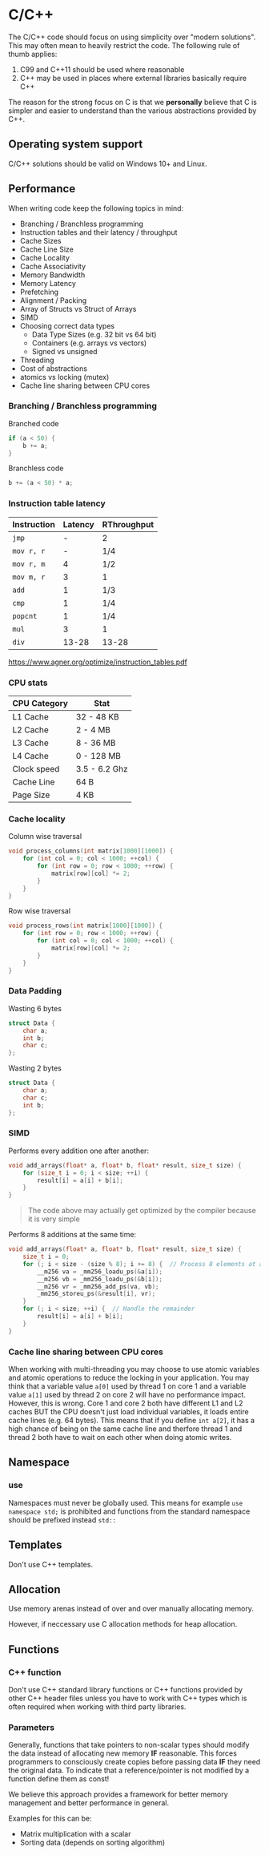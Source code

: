 # C/C++

The C/C++ code should focus on using simplicity over "modern solutions". This may often mean to heavily restrict the code. The following rule of thumb applies:

1. C99 and C++11 should be used where reasonable
2. C++ may be used in places where external libraries basically require C++

The reason for the strong focus on C is that we **personally** believe that C is simpler and easier to understand than the various abstractions provided by C++.

## Operating system support

C/C++ solutions should be valid on Windows 10+ and Linux.

## Performance

When writing code keep the following topics in mind:

* Branching / Branchless programming
* Instruction tables and their latency / throughput
* Cache Sizes
* Cache Line Size
* Cache Locality
* Cache Associativity
* Memory Bandwidth
* Memory Latency
* Prefetching
* Alignment / Packing
* Array of Structs vs Struct of Arrays
* SIMD
* Choosing correct data types
  * Data Type Sizes (e.g. 32 bit vs 64 bit)
  * Containers (e.g. arrays vs vectors)
  * Signed vs unsigned
* Threading
* Cost of abstractions
* atomics vs locking (mutex)
* Cache line sharing between CPU cores

### Branching / Branchless programming

Branched code

```c++
if (a < 50) {
    b += a;
}
```

Branchless code

```c++
b += (a < 50) * a;
```

### Instruction table latency

| Instruction | Latency | RThroughput |
|-------------|---------|:------------|
| `jmp`       | -       | 2           |
| `mov r, r`  | -       | 1/4         |
| `mov r, m`  | 4       | 1/2         |
| `mov m, r`  | 3       | 1           |
| `add`       | 1       | 1/3         |
| `cmp`       | 1       | 1/4         |
| `popcnt`    | 1       | 1/4         |
| `mul`       | 3       | 1           |
| `div`       | 13-28   | 13-28       |

https://www.agner.org/optimize/instruction_tables.pdf

### CPU stats

| CPU Category | Stat |
|--------------|---------|
| L1 Cache | 32 - 48 KB |
| L2 Cache | 2 - 4 MB |
| L3 Cache | 8 - 36 MB |
| L4 Cache | 0 - 128 MB |
| Clock speed | 3.5 - 6.2 Ghz  |
| Cache Line | 64 B |
| Page Size | 4 KB |

### Cache locality

Column wise traversal

```c++
void process_columns(int matrix[1000][1000]) {
    for (int col = 0; col < 1000; ++col) {
        for (int row = 0; row < 1000; ++row) {
            matrix[row][col] *= 2;
        }
    }
}
```

Row wise traversal

```c++
void process_rows(int matrix[1000][1000]) {
    for (int row = 0; row < 1000; ++row) {
        for (int col = 0; col < 1000; ++col) {
            matrix[row][col] *= 2;
        }
    }
}
```

### Data Padding

Wasting 6 bytes

```c++
struct Data {
    char a;
    int b;
    char c;
};
```

Wasting 2 bytes

```c++
struct Data {
    char a;
    char c;
    int b;
};
```

### SIMD

Performs every addition one after another:

```c++
void add_arrays(float* a, float* b, float* result, size_t size) {
    for (size_t i = 0; i < size; ++i) {
        result[i] = a[i] + b[i];
    }
}
```

> The code above may actually get optimized by the compiler because it is very simple

Performs 8 additions at the same time:

```c++
void add_arrays(float* a, float* b, float* result, size_t size) {
    size_t i = 0;
    for (; i < size - (size % 8); i += 8) {  // Process 8 elements at a time
        __m256 va = _mm256_loadu_ps(&a[i]);
        __m256 vb = _mm256_loadu_ps(&b[i]);
        __m256 vr = _mm256_add_ps(va, vb);
        _mm256_storeu_ps(&result[i], vr);
    }
    for (; i < size; ++i) {  // Handle the remainder
        result[i] = a[i] + b[i];
    }
}
```

### Cache line sharing between CPU cores

When working with multi-threading you may choose to use atomic variables and atomic operations to reduce the locking in your application. You may think that a variable value `a[0]` used by thread 1 on core 1 and a variable value `a[1]` used by thread 2 on core 2 will have no performance impact. However, this is wrong. Core 1 and core 2 both have different L1 and L2 caches BUT the CPU doesn't just load individual variables, it loads entire cache lines (e.g. 64 bytes). This means that if you define `int a[2]`, it has a high chance of being on the same cache line and therfore thread 1 and thread 2 both have to wait on each other when doing atomic writes.

## Namespace

### use

Namespaces must never be globally used. This means for example `use namespace std;` is prohibited and functions from the standard namespace should be prefixed instead `std::`

## Templates

Don't use C++ templates.

## Allocation

Use memory arenas instead of over and over manually allocating memory.

However, if neccessary use C allocation methods for heap allocation.

## Functions

### C++ function

Don't use C++ standard library functions or C++ functions provided by other C++ header files unless you have to work with C++ types which is often required when working with third party libraries.

### Parameters

Generally, functions that take pointers to non-scalar types should modify the data instead of allocating new memory **IF** reasonable. This forces programmers to consciously create copies before passing data **IF** they need the original data. To indicate that a reference/pointer is not modified by a function define them as const!

We believe this approach provides a framework for better memory management and better performance in general.

Examples for this can be:

* Matrix multiplication with a scalar
* Sorting data (depends on sorting algorithm)
